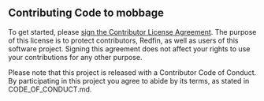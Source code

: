 Contributing Code to mobbage
---------------------------------

To get started, please [sign the Contributor License
Agreement](https://cla-assistant.io/redfin/mobbage). The purpose
of this license is to protect contributors, Redfin, as well as users
of this software project. Signing this agreement does not affect your
rights to use your contributions for any other purpose.

Please note that this project is released with a Contributor Code of Conduct. By participating in this project you agree to abide by its terms, as stated in CODE_OF_CONDUCT.md.
